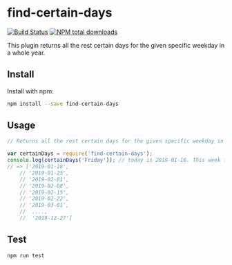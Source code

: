 # find-certain-days 
[![Build Status](https://travis-ci.org/hdkhoa162/find-certain-days.svg?branch=master)](https://travis-ci.org/hdkhoa162/find-certain-days)
[![NPM total downloads](https://img.shields.io/npm/dm/find-certain-days.svg?style=flat)](https://npmcharts.com/compare/find-certain-days?minimal=true)

This plugin returns all the rest certain days for the given specific weekday in a whole year.

## Install
Install with npm:
```bash
npm install --save find-certain-days
```

## Usage

```javascript
// Returns all the rest certain days for the given specific weekday in the whole year.

var certainDays = require('find-certain-days');
console.log(certainDays('Friday')); // today is 2019-01-16. This week friday is on 2019-01-18
// => ['2019-01-18',
    // '2019-01-25',            
    // '2019-02-01',
    // '2019-02-08',
    // '2019-02-15',
    // '2019-02-22',
    // '2019-03-01',
    //  ....,
    //  '2019-12-27']

```

## Test

```
npm run test

```